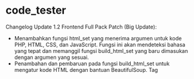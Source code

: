 # code_tester

Changelog Update 1.2 Frontend Full Pack Patch (Big Update):
- Menambahkan fungsi html_set yang menerima argumen untuk kode PHP, HTML, CSS, dan JavaScript. Fungsi ini akan mendeteksi bahasa yang tepat dan memanggil fungsi build_html_set yang baru dimasukan dengan argumen yang sesuai.
- Penambahan dan pembaruan pada fungsi build_html_set untuk mengatur kode HTML dengan bantuan BeautifulSoup. Tag <style> dan <script> dimasukkan ke dalam bagian kepala dan badan HTML dengan benar.
- Menggunakan C:/xampp/htdocs secara langsung untuk menghindari masalah KeyError dengan variabel lingkungan XAMPP_HOME.
- Menyimpan kode HTML yang dihasilkan ke dalam file output.php di folder htdocs, dan membukanya secara otomatis di web browser menggunakan webbrowser.open().
- Memastikan bahwa kode PHP, CSS, dan JavaScript yang diberikan sesuai dengan standar HTML.
- Memperbaiki beberapa kesalahan penulisan dan menggunakan self. untuk memanggil metode dalam kelas yang sama.

Dengan pembaruan ini, Anda dapat dengan mudah menggunakan fungsi html_set untuk menghasilkan halaman web dari kode PHP, HTML, CSS, dan JavaScript yang Anda berikan. Pastikan untuk menjalankan XAMPP dan akses output.php melalui localhost agar fungsi ini berfungsi dengan baik.
 
Changelog Update 1.1 CSS & JS support:
CSS Support:
- Sekarang mendukung semua properti CSS standar seperti font, color, background, margin, padding, dsb.
- Mendukung pemilihan elemen berdasarkan nama, class, atau id.
- Mendukung pemilihan elemen berdasarkan hierarki (contoh: .parent .child).
- Mendukung pseudo-class (contoh: :hover, :active, :before, :after, dsb.).
- Mendukung media queries (contoh: @media screen and (max-width: 768px)).
- Mendukung keyframes untuk animasi (contoh: @keyframes animationName { from { opacity: 0; } to { opacity: 1; } }).
- Mendukung transformasi (contoh: transform: translateX(50px);).
- Mendukung flexbox dan grid layout.
- Mendukung media query (CSS di dalamnya akan dieksekusi berdasarkan ukuran layar).
- Mendukung CSS custom properties (variabel CSS).
- Mendukung @import untuk memuat file CSS eksternal.

JavaScript Support:
- Sekarang mendukung eksekusi pernyataan JavaScript dasar seperti variabel, operasi matematika, dan fungsi.
- Mendukung manipulasi DOM (Document Object Model).
- Mendukung pembuatan fungsi dan pemanggilan fungsi.
- Mendukung kondisional seperti if-else statement.
- Mendukung penggunaan objek dan properti objek.
- Mendukung looping seperti for dan while loop.
- Mendukung penggunaan event listener.
- Mendukung penggunaan Promise (async/await).
- Mendukung penggunaan AJAX untuk berkomunikasi dengan server.
- Mendukung manipulasi elemen HTML dan konten dengan innerHTML.
- Mendukung manipulasi CSS (ubah gaya elemen HTML melalui JavaScript).
- Mendukung penggunaan alert, prompt, dan confirm untuk interaksi pengguna.

Catatan: Code Tester adalah alat sederhana dan fokus pada eksekusi kode dari berbagai bahasa pemrograman serta CSS dan JavaScript yang sederhana. Jika Anda memerlukan lingkungan pengujian yang lebih lengkap untuk proyek web yang lebih kompleks, disarankan untuk menggunakan lingkungan pengembangan web seperti XAMPP atau browser dan console developer untuk pengujian yang lebih mendalam.


Changelog Update 1.0 First Build:
- Code tester bisa mengetes 5 Bahasa total yaitu:(Python,Java,C++,PHP,dan HTML)
- Code tester mempunyai function*2 yaitu: (run_code,validate_html,run_code_preset,run_code_auto,dan show_html_output_browser)
- Code tester memiliki contoh penggunaannya dengan tanda kurung
- Code tester bisa mendeteksi kode apa yang digunakan

yang di update setelah versi awal:
- Menambahkan preset kode HTML dalam metode __init__
- Memperbarui metode run_code_auto untuk secara otomatis mendeteksi kode berdasarkan kata kunci.
- Memperbarui metode run_code_preset untuk menghandle kode HTML dan memanggil metode show_html_output_in_browser jika kode HTML valid.
